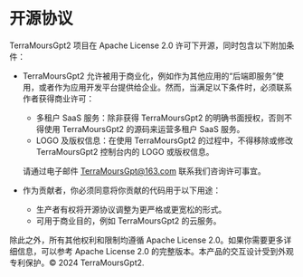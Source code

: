 # 开源协议
TerraMoursGpt2 项目在 Apache License 2.0 许可下开源，同时包含以下附加条件：

+ TerraMoursGpt2 允许被用于商业化，例如作为其他应用的“后端即服务”使用，或者作为应用开发平台提供给企业。然而，当满足以下条件时，必须联系作者获得商业许可：

    + 多租户 SaaS 服务：除非获得 TerraMoursGpt2 的明确书面授权，否则不得使用 TerraMoursGpt2 的源码来运营多租户 SaaS 服务。
    + LOGO 及版权信息：在使用 TerraMoursGpt2 的过程中，不得移除或修改 TerraMoursGpt2 控制台内的 LOGO 或版权信息。

  请通过电子邮件 TerraMoursGpt@163.com 联系我们咨询许可事宜。

+ 作为贡献者，你必须同意将你贡献的代码用于以下用途：

    + 生产者有权将开源协议调整为更严格或更宽松的形式。
    + 可用于商业目的，例如 TerraMoursGpt2 的云服务。

除此之外，所有其他权利和限制均遵循 Apache License 2.0。如果你需要更多详细信息，可以参考 Apache License 2.0 的完整版本。本产品的交互设计受到外观专利保护。© 2024 TerraMoursGpt2.